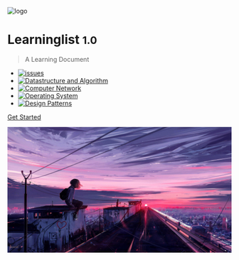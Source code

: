 <!-- _coverpage.md -->

![logo](_media/favicon.ico)

# Learninglist <small>1.0</small>

> A Learning Document



- [![issues](https://badgen.net/github/issues/Gaotianhe/Learninglist)](https://github.com/Gaotianhe/Learninglist/issues)
- [![Datastructure and Algorithm](https://badgen.net/github/label-issues/Gaotianhe/Learninglist/Datastructure-and-Algorithm)](https://github.com/Gaotianhe/Learninglist/labels/Datastructure-and-Algorithm)
- [![Computer Network](https://badgen.net/github/label-issues/Gaotianhe/Learninglist/Computer-Network)](https://github.com/Gaotianhe/Learninglist/labels/Computer-Network)
- [![Operating System](https://badgen.net/github/label-issues/Gaotianhe/Learninglist/Operating-System)](https://github.com/Gaotianhe/Learninglist/labels/Operating-System)
- [![Design Patterns](https://badgen.net/github/label-issues/Gaotianhe/Learninglist/Design-Patterns)](https://github.com/Gaotianhe/Learninglist/labels/Design-Patterns)

[Get Started](README.md)


![背景](_media/bg.png)